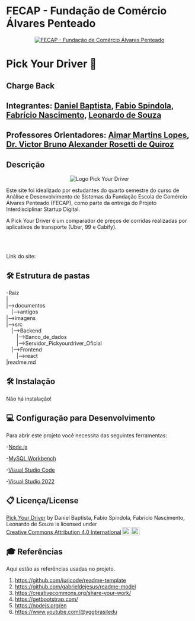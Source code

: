 # FECAP - Fundação de Comércio Álvares Penteado

<p align="center">
<a href= "https://www.fecap.br/"><img src="https://encrypted-tbn0.gstatic.com/images?q=tbn:ANd9GcRhZPrRa89Kma0ZZogxm0pi-tCn_TLKeHGVxywp-LXAFGR3B1DPouAJYHgKZGV0XTEf4AE&usqp=CAU" alt="FECAP - Fundação de Comércio Álvares Penteado" border="0"></a>
</p>

# Pick Your Driver 🚕

## Charge Back

## Integrantes: <a href="https://www.linkedin.com/in/daniel-acioli-b72818322/">Daniel Baptista</a>, <a href="https://www.linkedin.com/in/fabiospindola/">Fabio Spindola</a>, <a href="https://br.linkedin.com/in/fabriciocnascimento">Fabrício Nascimento</a>, <a href="https://www.linkedin.com/in/leonardo-de-souza-mouzinho-5581bb2a8/">Leonardo de Souza</a>

## Professores Orientadores: <a href="https://www.linkedin.com/in/aimarlopes/">Aimar Martins Lopes</a>, <a href="https://www.linkedin.com/in/victorbarq/">Dr. Victor Bruno Alexander Rosetti de Quiroz</a>
## Descrição

<p align="center">
<img src="https://github.com/2025-1-NADS4/Projeto2/blob/main/imagens/logo_fundo_cinza.png" alt="Logo Pick Your Driver" border="0">
</p>


<p>Este site foi idealizado por estudantes do quarto semestre do curso de Análise e Desenvolvimento de Sistemas da Fundação Escola de Comércio Álvares Penteado (FECAP), como parte da entrega do Projeto Interdisciplinar Startup Digital.</p>
<p>A Pick Your Driver é um comparador de preços de corridas realizadas por aplicativos de transporte (Uber, 99 e Cabify).</p>
<br></br>
<p>Link do site:</p>

## 🛠 Estrutura de pastas

-Raiz<br>
|<br>
|-->documentos<br>
  &emsp;|-->antigos<br>
|-->imagens<br>
|-->src<br>
  &emsp;|-->Backend<br>
    &emsp;&emsp;|-->Banco_de_dados<br>
    &emsp;&emsp;|-->Servidor_Pickyourdriver_Oficial<br>
  &emsp;|-->Frontend<br>
    &emsp;&emsp;|-->react<br>
|readme.md<br>

## 🛠 Instalação

Não há instalação!

## 💻 Configuração para Desenvolvimento

Para abrir este projeto você necessita das seguintes ferramentas:

<p>-<a href="https://nodejs.org/en">Node.js</a></p>
<p>-<a href="https://nodejs.org/en](https://www.mysql.com/">MySQL Workbench</a></p>
<p>-<a href="https://code.visualstudio.com/">Visual Studio Code</a></p>
<p>-<a href="https://visualstudio.microsoft.com/pt-br/vs/">Visual Studio 2022</a></p>

## 📋 Licença/License

<p xmlns:cc="http://creativecommons.org/ns#" xmlns:dct="http://purl.org/dc/terms/"><a property="dct:title" rel="cc:attributionURL" href="https://github.com/2024-1-NADS2/Projeto1">Pick Your Driver</a> by <span property="cc:attributionName">Daniel Baptista, Fabio Spindola, Fabrício Nascimento, Leonardo de Souza</span> is licensed under <a href="https://creativecommons.org/licenses/by/4.0/?ref=chooser-v1" target="_blank" rel="license noopener noreferrer" style="display:inline-block;">Creative Commons Attribution 4.0 International<img style="height:22px!important;margin-left:3px;vertical-align:text-bottom;" src="https://mirrors.creativecommons.org/presskit/icons/cc.svg?ref=chooser-v1" alt=""><img style="height:22px!important;margin-left:3px;vertical-align:text-bottom;" src="https://mirrors.creativecommons.org/presskit/icons/by.svg?ref=chooser-v1" alt=""></a></p>

## 🎓 Referências

Aqui estão as referências usadas no projeto.

1. <https://github.com/iuricode/readme-template>
2. <https://github.com/gabrieldejesus/readme-model>
3. <https://creativecommons.org/share-your-work/>
4. <https://getbootstrap.com/>
7. <https://nodejs.org/en>
8. <https://www.youtube.com/@yggbrasiledu>
